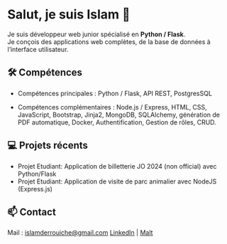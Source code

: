 # Salut, je suis Islam 👋

Je suis développeur web junior spécialisé en **Python / Flask**.  
Je conçois des applications web complètes, de la base de données à l’interface utilisateur.

## 🛠 Compétences
- Compétences principales : Python / Flask, API REST, PostgresSQL

- Compétences complémentaires : Node.js / Express, HTML, CSS, JavaScript, Bootstrap, Jinja2, MongoDB, SQLAlchemy, génération de PDF automatique, Docker, Authentification, Gestion de rôles, CRUD.

## 💻 Projets récents
- Projet Etudiant: Application de billetterie JO 2024 (non official) avec Python/Flask
- Projet Etudiant: Application de visite de parc animalier avec NodeJS (Express.js)

## 📫 Contact
Mail : islamderrouiche@gmail.com
[LinkedIn](https://www.linkedin.com/in/islam-derrouiche-7a69a8368/) | [Malt](https://www.malt.fr/profile/islamderrouiche1)
